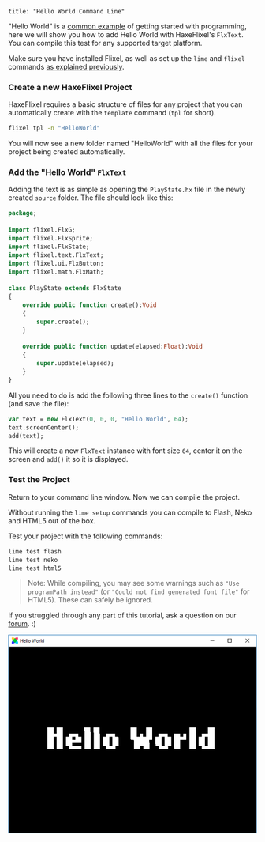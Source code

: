 ```
title: "Hello World Command Line"
```
"Hello World" is a [common example](http://en.wikipedia.org/wiki/Hello_world_program) of getting started with programming, here we will show you how to add Hello World with HaxeFlixel's `FlxText`. You can compile this test for any supported target platform.

Make sure you have installed Flixel, as well as set up the `lime` and `flixel` commands [as explained previously](/documentation/install-haxeflixel/).

### Create a new HaxeFlixel Project

HaxeFlixel requires a basic structure of files for any project that you can automatically create with the `template` command (`tpl` for short).

``` bash
flixel tpl -n "HelloWorld"
```

You will now see a new folder named "HelloWorld" with all the files for your project being created automatically.

### Add the "Hello World" `FlxText`

Adding the text is as simple as opening the `PlayState.hx` file in the newly created `source` folder. The file should look like this:

``` haxe
package;

import flixel.FlxG;
import flixel.FlxSprite;
import flixel.FlxState;
import flixel.text.FlxText;
import flixel.ui.FlxButton;
import flixel.math.FlxMath;

class PlayState extends FlxState
{
	override public function create():Void
	{
		super.create();
	}

	override public function update(elapsed:Float):Void
	{
		super.update(elapsed);
	}
}
```

All you need to do is add the following three lines to the `create()` function (and save the file):

``` haxe
var text = new FlxText(0, 0, 0, "Hello World", 64);
text.screenCenter();
add(text);
```

This will create a new `FlxText` instance with font size `64`, center it on the screen and `add()` it so it is displayed.

### Test the Project

Return to your command line window. Now we can compile the project.

Without running the `lime setup` commands you can compile to Flash, Neko and HTML5 out of the box.

Test your project with the following commands:

``` bash
lime test flash
lime test neko
lime test html5
```

> Note: While compiling, you may see some warnings such as `"Use programPath instead"` (or `"Could not find generated font file"` for HTML5). These can safely be ignored.

If you struggled through any part of this tutorial, ask a question on our [forum](http://forum.haxeflixel.com/). :)

![](../images/00_getting_started/hello-world.png)
